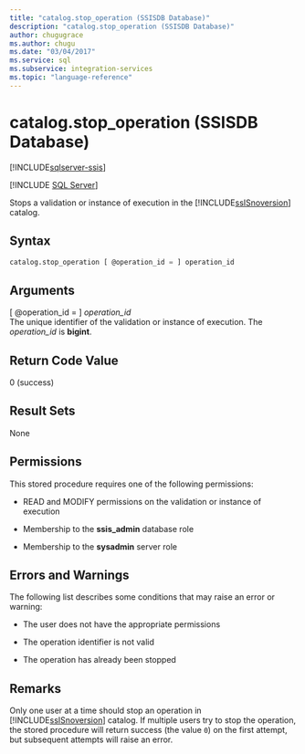 ```yaml
---
title: "catalog.stop_operation (SSISDB Database)"
description: "catalog.stop_operation (SSISDB Database)"
author: chugugrace
ms.author: chugu
ms.date: "03/04/2017"
ms.service: sql
ms.subservice: integration-services
ms.topic: "language-reference"
---
```

# catalog.stop_operation (SSISDB Database)

[!INCLUDE[sqlserver-ssis](../../includes/applies-to-version/sqlserver-ssis.md)]


[!INCLUDE [SQL Server](../../includes/applies-to-version/sqlserver.md)]

  Stops a validation or instance of execution in the [!INCLUDE[ssISnoversion](../../includes/ssisnoversion-md.md)] catalog.  
  
## Syntax  
  
```sql  
catalog.stop_operation [ @operation_id = ] operation_id  
```  
  
## Arguments  
 [ @operation_id = ] *operation_id*  
 The unique identifier of the validation or instance of execution. The *operation_id* is **bigint**.  
  
## Return Code Value  
 0 (success)  
  
## Result Sets  
 None  
  
## Permissions  
 This stored procedure requires one of the following permissions:  
  
-   READ and MODIFY permissions on the validation or instance of execution  
  
-   Membership to the **ssis_admin** database role  
  
-   Membership to the **sysadmin** server role  
  
## Errors and Warnings  
 The following list describes some conditions that may raise an error or warning:  
  
-   The user does not have the appropriate permissions  
  
-   The operation identifier is not valid  
  
-   The operation has already been stopped  
  
## Remarks  
 Only one user at a time should stop an operation in [!INCLUDE[ssISnoversion](../../includes/ssisnoversion-md.md)] catalog. If multiple users try to stop the operation, the stored procedure will return success (the value `0`) on the first attempt, but subsequent attempts will raise an error.  
  
  
